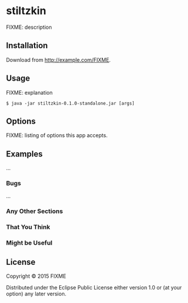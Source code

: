 # stiltzkin

FIXME: description

## Installation

Download from http://example.com/FIXME.

## Usage

FIXME: explanation

    $ java -jar stiltzkin-0.1.0-standalone.jar [args]

## Options

FIXME: listing of options this app accepts.

## Examples

...

### Bugs

...

### Any Other Sections
### That You Think
### Might be Useful

## License

Copyright © 2015 FIXME

Distributed under the Eclipse Public License either version 1.0 or (at
your option) any later version.

